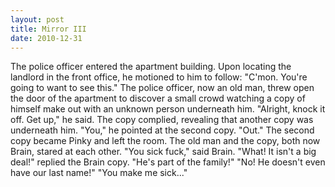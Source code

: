 ```yaml
---
layout: post
title: Mirror III
date: 2010-12-31
---
```

The police officer entered the apartment building. Upon locating the
      landlord in the front office, he motioned to him to follow: "C'mon. You're going to want to
      see this."    The police officer, now an old man, threw open the door of
      the apartment to discover a small crowd watching a copy of himself make out with an unknown
      person underneath him.    "Alright, knock it off. Get up," he said. The
      copy complied, revealing that another copy was underneath him. "You," he pointed at the second
      copy. "Out."    The second copy became Pinky and left the room.    The old man and the copy, both now Brain, stared at each other.    "You sick fuck," said Brain.    "What! It isn't a big
      deal!" replied the Brain copy.    "He's part of the family!"    "No! He doesn't even have our last name!"    "You make me
      sick..."